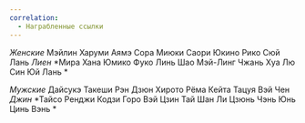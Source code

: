 ```yaml
---
correlation:
  - Награбленные ссылки
---
```

*Женские*
Мэйлин
Харуми
Аямэ
Сора
Миюки
Саори
Юкино
Рико
Сюй Лань
*Лиен*
*Мира
Хана
Юмико
Фуко
Линь Шао
Мэй-Линг
Чжань Хуа
Лю Син
Юй Лань
*

*Мужские*
Дайсукэ
Такеши
Рэн
Дзюн
Хирото
Рёма
Кейта
Тацуя
Вэй Чен 
*Джин*
*Тайсо
Ренджи
Кодзи
Горо
Вэй Цзин
Тай Шан
Ли Цзюнь
Чэнь Юнь
Цинь Вэнь
*